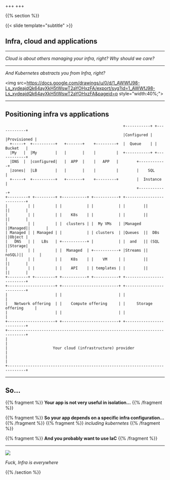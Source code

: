 +++
+++

{{% section %}}

{{< slide template="subtitle" >}}

## Infra, cloud and applications

---

*Cloud is about others managing your infra, right? Why should we care?*

---

*And Kubernetes abstracts you from Infra, right?*

<img src=https://docs.google.com/drawings/u/0/d/1_AWWfJ98-Ls_xydeajdQk64ayXkH5tWswT2aYOHxzFA/export/svg?id=1_AWWfJ98-Ls_xydeajdQk64ayXkH5tWswT2aYOHxzFA&pageid=p style="width:40%;">

---

## Positioning infra vs applications

```
                                                    +-----------+ +------------+
                                                    |Configured | |Provisioned |
  +-----+  +----------+   +-------+    +---------+  |  Queue    | |   Bucket   |
  |My   |  |My        |   |       |    |         |  +-----------+ +------------+
  |DNS  |  |configured|   |  APP  |    |   APP   |        +------------+        
  |zones|  |LB        |   |       |    |         |        |    SQL     |        
  +-----+  +----------+   +-------+    +---------+        |  Instance  |        
                                                          +------------+        
+---------+ +---------+ +-----------+ +-----------+ +--------------------------+
|         | |         | |           | |           | |        ||       ||       |
|         | |         | |    K8s    | |           | |        ||       ||       |
|         | |         | |  clusters | |  My VMs   | |Managed ||Managed||       |
| Managed | | Managed | |           | | clusters  | |Queues  ||  DBs  ||Object |
|   DNS   | |   LBs   | +-----------+ |           | |  and   || (SQL  ||Storage|
|         | |         | |  Managed  | +-----------+ |Streams || noSQL)||       |
|         | |         | |    K8s    | |    VM     | |        ||       ||       |
|         | |         | |    API    | | templates | |        ||       ||       |
+---------+ +---------+ +-----------+ +-----------+ +--------------------------+
+---------------------+ +-------------------------+ +--------------------------+
|                     | |                         | |                          |
|   Network offering  | |    Compute offering     | |     Storage offering     |
|                     | |                         | |                          |
+---------------------+ +-------------------------+ +--------------------------+
+------------------------------------------------------------------------------+
|                                                                              |
|                    Your cloud (infrastructure) provider                      |
|                                                                              |
+------------------------------------------------------------------------------+
```

---

## So...

{{% fragment %}} **Your app is not very useful in isolation...** {{% /fragment %}}

{{% fragment %}} **So your app depends on a specific infra configuration...** {{% /fragment %}}
{{% fragment %}} *including kubernetes* {{% /fragment %}}

{{% fragment %}} **And you probably want to use IaC** {{% /fragment %}}

---

![](https://media.giphy.com/media/aZ3LDBs1ExsE8/giphy.gif)

*Fuck, Infra is everywhere*

{{% /section %}}
